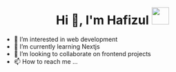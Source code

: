 <h1 align="center">Hi 👋, I'm Hafizul <img height="40" src="https://emoji.gg/assets/emoji/7333-parrotdance.gif"></h1>

- 👀 I’m interested in web development
- 🌱 I’m currently learning Nextjs
- 💞️ I’m looking to collaborate on frontend projects
- 📫 How to reach me ...

<!---
bockbone/bockbone is a ✨ special ✨ repository because its `README.md` (this file) appears on your GitHub profile.
You can click the Preview link to take a look at your changes.
--->
